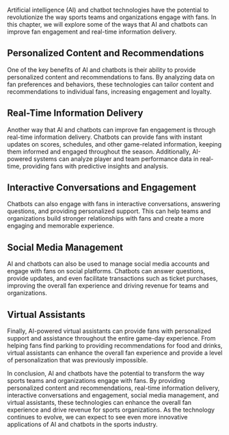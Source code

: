 
Artificial intelligence (AI) and chatbot technologies have the potential to revolutionize the way sports teams and organizations engage with fans. In this chapter, we will explore some of the ways that AI and chatbots can improve fan engagement and real-time information delivery.

Personalized Content and Recommendations
----------------------------------------

One of the key benefits of AI and chatbots is their ability to provide personalized content and recommendations to fans. By analyzing data on fan preferences and behaviors, these technologies can tailor content and recommendations to individual fans, increasing engagement and loyalty.

Real-Time Information Delivery
------------------------------

Another way that AI and chatbots can improve fan engagement is through real-time information delivery. Chatbots can provide fans with instant updates on scores, schedules, and other game-related information, keeping them informed and engaged throughout the season. Additionally, AI-powered systems can analyze player and team performance data in real-time, providing fans with predictive insights and analysis.

Interactive Conversations and Engagement
----------------------------------------

Chatbots can also engage with fans in interactive conversations, answering questions, and providing personalized support. This can help teams and organizations build stronger relationships with fans and create a more engaging and memorable experience.

Social Media Management
-----------------------

AI and chatbots can also be used to manage social media accounts and engage with fans on social platforms. Chatbots can answer questions, provide updates, and even facilitate transactions such as ticket purchases, improving the overall fan experience and driving revenue for teams and organizations.

Virtual Assistants
------------------

Finally, AI-powered virtual assistants can provide fans with personalized support and assistance throughout the entire game-day experience. From helping fans find parking to providing recommendations for food and drinks, virtual assistants can enhance the overall fan experience and provide a level of personalization that was previously impossible.

In conclusion, AI and chatbots have the potential to transform the way sports teams and organizations engage with fans. By providing personalized content and recommendations, real-time information delivery, interactive conversations and engagement, social media management, and virtual assistants, these technologies can enhance the overall fan experience and drive revenue for sports organizations. As the technology continues to evolve, we can expect to see even more innovative applications of AI and chatbots in the sports industry.
